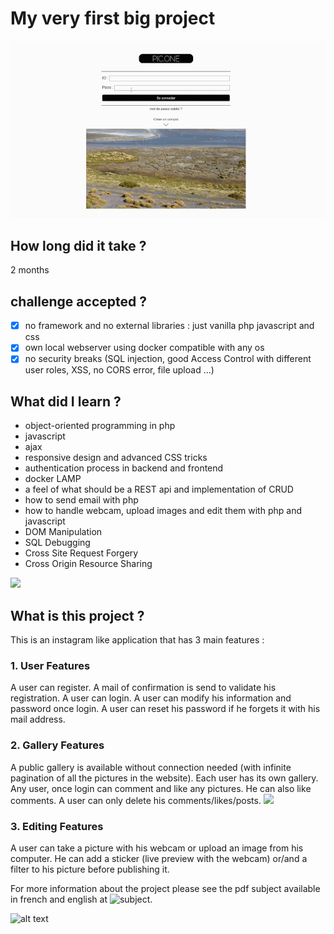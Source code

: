# My very first big project
![](insta1.gif)
## How long did it take ?
2 months

## challenge accepted ?
- [x] no framework and no external libraries : just vanilla php javascript and css
- [x] own local webserver using docker compatible with any os
- [x] no security breaks (SQL injection,  good Access Control with different user roles, XSS, no CORS error, file upload ...)

## What did I learn ?
  * object-oriented programming in php
  * javascript
  * ajax
  * responsive design and advanced CSS tricks
  * authentication process in backend and frontend
  * docker LAMP
  * a feel of what should be a REST api and implementation of CRUD
  * how to send email with php
  * how to handle webcam, upload images and edit them with php and javascript
  * DOM Manipulation
  * SQL Debugging
  * Cross Site Request Forgery
  * Cross Origin Resource Sharing


![](insta2.gif)

## What is this project ?
This is an instagram like application that has 3 main features :
### 1. User Features
A user can register. A mail of confirmation is send to validate his registration. A user can login. A user can modify his information and password once login. A user can reset his password if he forgets it with his mail address.
### 2. Gallery Features
A public gallery is available without connection needed (with infinite pagination of all the pictures in the website). Each user has its own gallery. Any user, once login can comment and like any pictures. He can also like comments. A user can only delete his comments/likes/posts.
![](insta3.gif)
### 3. Editing Features
A user can take a picture with his webcam or upload an image from his computer. He can add a sticker (live preview with the webcam) or/and a filter to his picture before publishing it.

For more information about the project please see the pdf subject available in french and english at ![subject](https://github.com/nepriel/instagram-42/tree/master/subject "subject").

![alt text](https://github.com/nepriel/instagram-42/blob/master/hello.PNG "result of evaluation of project")
